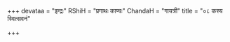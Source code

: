 +++
devataa = "इन्द्रः"
RShiH = "प्रगाथः काण्वः"
ChandaH = "गायत्री"
title = "०८ कस्य स्वित्सवनं"

+++
